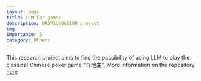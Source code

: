 ```yaml
---
layout: page
title: LLM for games
description: UROP1100&2100 project
img:
importance: 5
category: Others
---
```


This research project aims to find the possibility of using LLM to play the classical Chinese poker game "斗地主".
More information on the repository [here](https://github.com/boring180/ChinesePokerAi)
